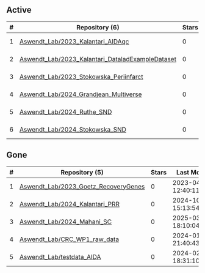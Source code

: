 ## Active
| # | Repository (6) | Stars | Last Modified |
| --- | --- | --- | --- |
| 1 | [Aswendt_Lab/2023_Kalantari_AIDAqc](https://gin.g-node.org/Aswendt_Lab/2023_Kalantari_AIDAqc) | 0 | 2024-08-28 09:12:14+00:00 |
| 2 | [Aswendt_Lab/2023_Kalantari_DataladExampleDataset](https://gin.g-node.org/Aswendt_Lab/2023_Kalantari_DataladExampleDataset) | 0 | 2023-09-27 11:17:27+00:00 |
| 3 | [Aswendt_Lab/2023_Stokowska_Periinfarct](https://gin.g-node.org/Aswendt_Lab/2023_Stokowska_Periinfarct) | 0 | 2025-01-06 13:01:22+00:00 |
| 4 | [Aswendt_Lab/2024_Grandjean_Multiverse](https://gin.g-node.org/Aswendt_Lab/2024_Grandjean_Multiverse) | 0 | 2025-04-16 18:56:39+00:00 |
| 5 | [Aswendt_Lab/2024_Ruthe_SND](https://gin.g-node.org/Aswendt_Lab/2024_Ruthe_SND) | 0 | 2025-04-11 13:34:13+00:00 |
| 6 | [Aswendt_Lab/2024_Stokowska_SND](https://gin.g-node.org/Aswendt_Lab/2024_Stokowska_SND) | 0 | 2025-01-20 10:09:28+00:00 |

## Gone
| # | Repository (5) | Stars | Last Modified |
| --- | --- | --- | --- |
| 1 | [Aswendt_Lab/2023_Goetz_RecoveryGenes](https://gin.g-node.org/Aswendt_Lab/2023_Goetz_RecoveryGenes) | 0 | 2023-04-12 12:40:11+00:00 |
| 2 | [Aswendt_Lab/2024_Kalantari_PRR](https://gin.g-node.org/Aswendt_Lab/2024_Kalantari_PRR) | 0 | 2024-10-14 15:13:54+00:00 |
| 3 | [Aswendt_Lab/2024_Mahani_SC](https://gin.g-node.org/Aswendt_Lab/2024_Mahani_SC) | 0 | 2025-03-06 18:10:04+00:00 |
| 4 | [Aswendt_Lab/CRC_WP1_raw_data](https://gin.g-node.org/Aswendt_Lab/CRC_WP1_raw_data) | 0 | 2024-01-15 21:40:43+00:00 |
| 5 | [Aswendt_Lab/testdata_AIDA](https://gin.g-node.org/Aswendt_Lab/testdata_AIDA) | 0 | 2024-02-27 18:31:10+00:00 |
